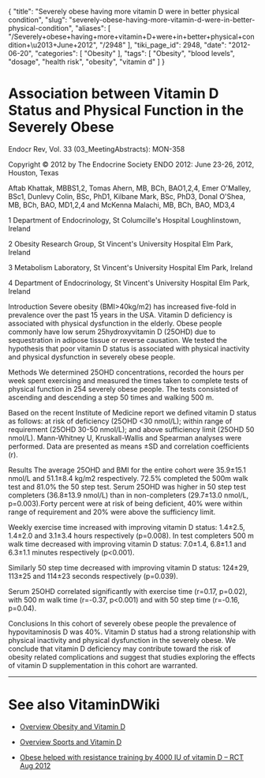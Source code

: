 {
    "title": "Severely obese having more vitamin D were in better physical condition",
    "slug": "severely-obese-having-more-vitamin-d-were-in-better-physical-condition",
    "aliases": [
        "/Severely+obese+having+more+vitamin+D+were+in+better+physical+condition+\u2013+June+2012",
        "/2948"
    ],
    "tiki_page_id": 2948,
    "date": "2012-06-20",
    "categories": [
        "Obesity"
    ],
    "tags": [
        "Obesity",
        "blood levels",
        "dosage",
        "health risk",
        "obesity",
        "vitamin d"
    ]
}


# Association between Vitamin D Status and Physical Function in the Severely Obese

Endocr Rev, Vol. 33 (03_MeetingAbstracts): MON-358

Copyright © 2012 by The Endocrine Society ENDO 2012: June 23-26, 2012, Houston, Texas

Aftab Khattak, MBBS1,2, Tomas Ahern, MB, BCh, BAO1,2,4, Emer O'Malley, BSc1, Dunlevy Colin, BSc, PhD1, Kilbane Mark, BSc, PhD3, Donal O'Shea, MB, BCh, BAO, MD1,2,4 and McKenna Malachi, MB, BCh, BAO, MD3,4

1 Department of Endocrinology, St Columcille's Hospital Loughlinstown, Ireland

2 Obesity Research Group, St Vincent's University Hospital Elm Park, Ireland

3 Metabolism Laboratory, St Vincent's University Hospital Elm Park, Ireland

4 Department of Endocrinology, St Vincent's University Hospital Elm Park, Ireland

Introduction Severe obesity (BMI>40kg/m2) has increased five-fold in prevalence over the past 15 years in the USA. Vitamin D deficiency is associated with physical dysfunction in the elderly. Obese people commonly have low serum 25hydroxyvitamin D (25OHD) due to sequestration in adipose tissue or reverse causation. We tested the hypothesis that poor vitamin D status is associated with physical inactivity and physical dysfunction in severely obese people.

Methods We determined 25OHD concentrations, recorded the hours per week spent exercising and measured the times taken to complete tests of physical function in 254 severely obese people. The tests consisted of ascending and descending a step 50 times and walking 500 m. 

Based on the recent Institute of Medicine report we defined vitamin D status as follows: at risk of deficiency (25OHD <30 nmol/L); within range of requirement (25OHD 30-50 nmol/L); and above sufficiency limit (25OHD 50 nmol/L). Mann-Whitney U, Kruskall-Wallis and Spearman analyses were performed. Data are presented as means ±SD and correlation coefficients (r).

Results The average 25OHD and BMI for the entire cohort were 35.9±15.1 nmol/L and 51.1±8.4 kg/m2 respectively. 72.5% completed the 500m walk test and 81.0% the 50 step test. Serum 25OHD was higher in 50 step test completers (36.8±13.9 nmol/L) than in non-completers (29.7±13.0 nmol/L, p=0.003).Forty percent were at risk of being deficient, 40% were within range of requirement and 20% were above the sufficiency limit. 

Weekly exercise time increased with improving vitamin D status: 1.4±2.5, 1.4±2.0 and 3.1±3.4 hours respectively (p=0.008). In test completers 500 m walk time decreased with improving vitamin D status: 7.0±1.4, 6.8±1.1 and 6.3±1.1 minutes respectively (p<0.001). 

Similarly 50 step time decreased with improving vitamin D status: 124±29, 113±25 and 114±23 seconds respectively (p=0.039). 

Serum 25OHD correlated significantly with exercise time (r=0.17, p=0.02), with 500 m walk time (r=-0.37, p<0.001) and with 50 step time (r=-0.16, p=0.04).

Conclusions In this cohort of severely obese people the prevalence of hypovitaminosis D was 40%. Vitamin D status had a strong relationship with physical inactivity and physical dysfunction in the severely obese. We conclude that vitamin D deficiency may contribute toward the risk of obesity related complications and suggest that studies exploring the effects of vitamin D supplementation in this cohort are warranted.

- - - - - - - - - - - - - - - - - - - 

# See also VitaminDWiki

* [Overview Obesity and Vitamin D](/posts/overview-obesity-and-vitamin-d)

* [Overview Sports and Vitamin D](/posts/overview-sports-and-vitamin-d)

* [Obese helped with resistance training by 4000 IU of vitamin D – RCT Aug 2012](/posts/obese-helped-with-resistance-training-by-4000-iu-of-vitamin-d-rct)